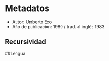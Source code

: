 # Metadatos
- Autor: Umberto Eco
- Año de publicación: 1980 / trad. al inglés 1983

## Recursividad

##Lengua